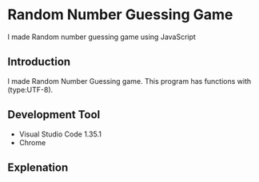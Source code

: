 # Random Number Guessing Game
I made Random number guessing game using JavaScript
<h2>Introduction</h2>
I made Random Number Guessing game. This program has functions with (type:UTF-8). 

<h2>Development Tool</h2>

* Visual Studio Code 1.35.1<br>
* Chrome<br>

<h2>Explenation </h2>
